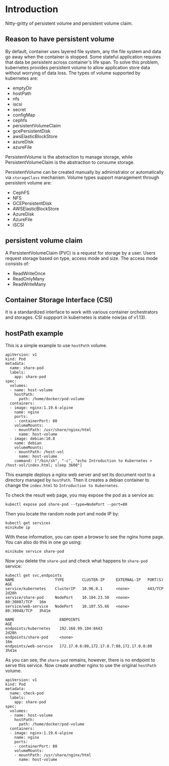 # Introduction

Nitty-gritty of persistent volume and persistent volume claim.

## Reason to have persistent volume

By default, container uses layered file system, any the file system and data go
away when the container is stopped.  Some stateful application requires that
data be persistent across container's life span. To solve this problem,
kubernetes provides persistent volume to allow application store data without
worrying of data loss. The types of volume supported by kubernetes are:

- emptyDir
- hostPath
- nfs
- iscsi
- secret
- configMap
- cephfs
- persistentVolumeClaim
- gcePersistentDisk
- awsElasticBlockStore
- azureDisk
- azureFile

PersistentVolume is the abstraction to manage storage, while
PersistentVolumeClaim is the abstraction to consume storage.

PersistentVolume can be created manually by administrator or automatically via
`storageClass` mechanism.
Volume types support management through persistent volume are:

- CephFS
- NFS
- GCEPersistentDisk
- AWSElasticBlockStore
- AzureDisk
- AzureFile
- iSCSI

## persistent volume claim

A PersistentVolumeClaim (PVC) is a request for storage by a user. Users request
storage based on type, access mode and size. The access mode consists of:

- ReadWriteOnce
- ReadOnlyMany
- ReadWriteMany

## Container Storage Interface (CSI)

It is a standardized interface to work with various container orchestrators and
storages. CSI suppport in kubernetes is stable now(as of v1.13).

## hostPath example

This is a simple example to use `hostPath` volume.

    apiVersion: v1
    kind: Pod
    metadata:
      name: share-pod
      labels:
        app: share-pod
    spec:
      volumes:
      - name: host-volume
        hostPath:
          path: /home/docker/pod-volume
      containers:
      - image: nginx:1.19.6-alpine
        name: nginx
        ports:
        - containerPort: 80
        volumeMounts:
        - mountPath: /usr/share/nginx/html
          name: host-volume
      - image: debian:10.8
        name: debian
        volumeMounts:
        - mountPath: /host-vol
          name: host-volume
        command: ["/bin/sh", "-c", "echo Introduction to Kubernetes > /host-vol/index.html; sleep 3600"]

This example deploys a nginx web server and set its document root to a
directory managed by `hostPath`. Then it creates a debian container to change
the `index.html` to `Introduction to Kubernetes`.

To check the result web page, you may expose the pod as a service as:

    kubectl expose pod share-pod --type=NodePort --port=80

Then you locate the random node port and node IP by:

    kubectl get services
    minikube ip

With these information, you can open a browse to see the nginx home page.
You can also do this in one go using:

    minikube service share-pod

Now you delete the `share-pod` and check what happens to `share-pod` service:

    kubectl get svc,endpoints
    NAME                  TYPE        CLUSTER-IP     EXTERNAL-IP   PORT(S)        AGE
    service/kubernetes    ClusterIP   10.96.0.1      <none>        443/TCP        2d20h
    service/share-pod     NodePort    10.104.23.50   <none>        80:30807/TCP   16m
    service/web-service   NodePort    10.107.55.66   <none>        80:30048/TCP   3h41m

    NAME                    ENDPOINTS                                   AGE
    endpoints/kubernetes    192.168.99.104:8443                         2d20h
    endpoints/share-pod     <none>                                      16m
    endpoints/web-service   172.17.0.6:80,172.17.0.7:80,172.17.0.8:80   3h41m

As you can see, the `share-pod` remains, however, there is no endpoint to serve
this service.  Now create another nginx to use the original `hostPath` volume.

    apiVersion: v1
    kind: Pod
    metadata:
      name: check-pod
      labels:
        app: share-pod
    spec:
      volumes:
      - name: host-volume
        hostPath:
          path: /home/docker/pod-volume
      containers:
      - image: nginx:1.19.6-alpine
        name: nginx
        ports:
        - containerPort: 80
        volumeMounts:
        - mountPath: /usr/share/nginx/html
          name: host-volume

